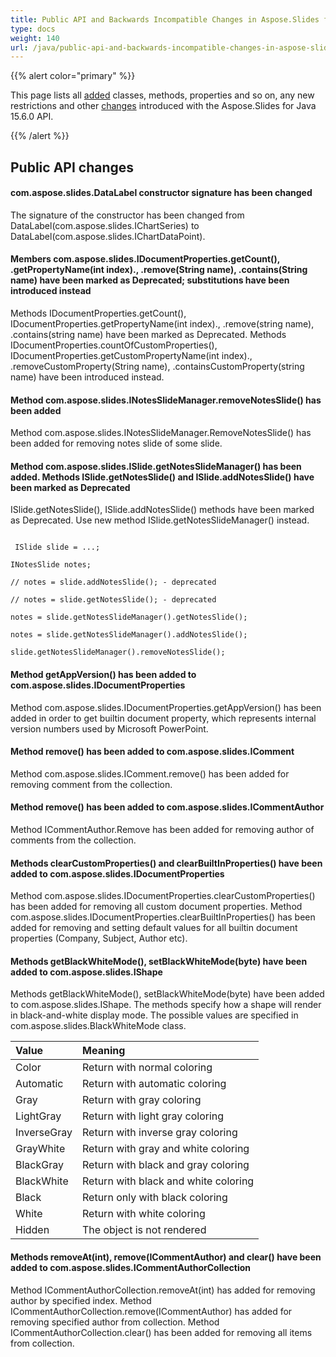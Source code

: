 ```yaml
---
title: Public API and Backwards Incompatible Changes in Aspose.Slides for Java 15.6.0
type: docs
weight: 140
url: /java/public-api-and-backwards-incompatible-changes-in-aspose-slides-for-java-15-6-0/
---
```


{{% alert color="primary" %}} 

This page lists all [added](/slides/java/public-api-and-backwards-incompatible-changes-in-aspose-slides-for-java-15-6-0-html/) classes, methods, properties and so on, any new restrictions and other [changes](/slides/java/public-api-and-backwards-incompatible-changes-in-aspose-slides-for-java-15-6-0-html/) introduced with the Aspose.Slides for Java 15.6.0 API.

{{% /alert %}} 
## **Public API changes**
#### **com.aspose.slides.DataLabel constructor signature has been changed**
The signature of the constructor has been changed from DataLabel(com.aspose.slides.IChartSeries) to DataLabel(com.aspose.slides.IChartDataPoint).
#### **Members com.aspose.slides.IDocumentProperties.getCount(), .getPropertyName(int index)., .remove(String name), .contains(String name) have been marked as Deprecated; substitutions have been introduced instead**
Methods IDocumentProperties.getCount(), IDocumentProperties.getPropertyName(int index)., .remove(string name), .contains(string name) have been marked as Deprecated. Methods IDocumentProperties.countOfCustomProperties(), IDocumentProperties.getCustomPropertyName(int index)., .removeCustomProperty(String name), .containsCustomProperty(string name) have been introduced instead.
#### **Method com.aspose.slides.INotesSlideManager.removeNotesSlide() has been added**
Method com.aspose.slides.INotesSlideManager.RemoveNotesSlide() has been added for removing notes slide of some slide.
#### **Method com.aspose.slides.ISlide.getNotesSlideManager() has been added. Methods ISlide.getNotesSlide() and ISlide.addNotesSlide() have been marked as Deprecated**
ISlide.getNotesSlide(), ISlide.addNotesSlide() methods have been marked as Deprecated. Use new method ISlide.getNotesSlideManager() instead.

```

 ISlide slide = ...;

INotesSlide notes;

// notes = slide.addNotesSlide(); - deprecated

// notes = slide.getNotesSlide(); - deprecated

notes = slide.getNotesSlideManager().getNotesSlide();

notes = slide.getNotesSlideManager().addNotesSlide();

slide.getNotesSlideManager().removeNotesSlide();

```
#### **Method getAppVersion() has been added to com.aspose.slides.IDocumentProperties**
Method com.aspose.slides.IDocumentProperties.getAppVersion() has been added in order to get builtin document property, which represents internal version numbers used by Microsoft PowerPoint.
#### **Method remove() has been added to com.aspose.slides.IComment**
Method com.aspose.slides.IComment.remove() has been added for removing comment from the collection.
#### **Method remove() has been added to com.aspose.slides.ICommentAuthor**
Method ICommentAuthor.Remove has been added for removing author of comments from the collection.
#### **Methods clearCustomProperties() and clearBuiltInProperties() have been added to com.aspose.slides.IDocumentProperties**
Method com.aspose.slides.IDocumentProperties.clearCustomProperties() has been added for removing all custom document properties.
Method com.aspose.slides.IDocumentProperties.clearBuiltInProperties() has been added for removing and setting default values for all builtin document properties (Company, Subject, Author etc).
#### **Methods getBlackWhiteMode(), setBlackWhiteMode(byte) have been added to com.aspose.slides.IShape**
Methods getBlackWhiteMode(), setBlackWhiteMode(byte) have been added to com.aspose.slides.IShape.
The methods specify how a shape will render in black-and-white display mode. The possible values are specified in com.aspose.slides.BlackWhiteMode class.

|**Value** |**Meaning** |
| :- | :- |
|Color |Return with normal coloring |
|Automatic |Return with automatic coloring |
|Gray |Return with gray coloring |
|LightGray |Return with light gray coloring |
|InverseGray |Return with inverse gray coloring |
|GrayWhite |Return with gray and white coloring |
|BlackGray |Return with black and gray coloring |
|BlackWhite |Return with black and white coloring |
|Black |Return only with black coloring |
|White |Return with white coloring |
|Hidden |The object is not rendered |
#### **Methods removeAt(int), remove(ICommentAuthor) and clear() have been added to com.aspose.slides.ICommentAuthorCollection**
Method ICommentAuthorCollection.removeAt(int) has added for removing author by specified index. Method ICommentAuthorCollection.remove(ICommentAuthor) has added for removing specified author from collection. Method ICommentAuthorCollection.clear() has been added for removing all items from collection.
